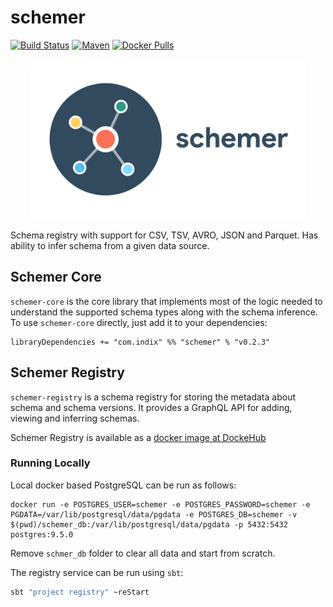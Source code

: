 # schemer
[![Build Status](https://travis-ci.org/indix/schemer.svg?branch=master)](https://travis-ci.org/indix/schemer) [![Maven](https://maven-badges.herokuapp.com/maven-central/com.indix/schemer-core_2.11/badge.svg)](http://repo1.maven.org/maven2/com/indix/schemer-core_2.11/) [![Docker Pulls](https://img.shields.io/docker/pulls/indix/schemer-registry.svg)](https://hub.docker.com/r/indix/schemer-registry/)

<p align="center">
    <img src="resources/images/schemer-logo-text-wide.png" width="444" height="256"/>
</p>

Schema registry with support for CSV, TSV, AVRO, JSON and Parquet. Has ability to infer schema from a given data source.

## Schemer Core

`schemer-core` is the core library that implements most of the logic needed to understand the supported schema types along with the schema inference. To use `schemer-core` directly, just add it to your dependencies:

```
libraryDependencies += "com.indix" %% "schemer" % "v0.2.3"
```

## Schemer Registry

`schemer-registry` is a schema registry for storing the metadata about schema and schema versions. It provides a GraphQL API for adding, viewing and inferring schemas.

Schemer Registry is available as a [docker image at DockeHub](https://hub.docker.com/r/indix/schemer-registry/)

### Running Locally

Local docker based PostgreSQL can be run as follows:

```
docker run -e POSTGRES_USER=schemer -e POSTGRES_PASSWORD=schemer -e PGDATA=/var/lib/postgresql/data/pgdata -e POSTGRES_DB=schemer -v $(pwd)/schemer_db:/var/lib/postgresql/data/pgdata -p 5432:5432 postgres:9.5.0
```

Remove `schmer_db` folder to clear all data and start from scratch.

The registry service can be run using `sbt`:

```bash
sbt "project registry" ~reStart
```



